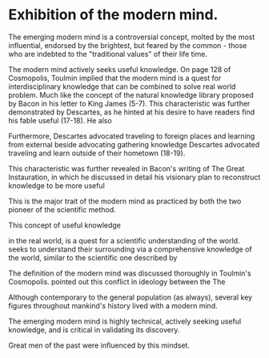 # Exhibition of the modern mind.

The emerging modern mind is a controversial concept, molted by the most influential, endorsed by the brightest, but feared by the common - those who are indebted to the "traditional values" of their life time.

The modern mind actively seeks useful knowledge. On page 128 of Cosmopolis, Toulmin implied that the modern mind is a quest for interdisciplinary knowledge that can be combined to solve real world problem. Much like the concept of the natural knowledge library proposed by Bacon in his letter to King James (5-7). This characteristic was further demonstrated by Descartes, as he hinted at his desire to have readers find his fable useful (17-18). He also

Furthermore, Descartes advocated traveling to foreign places and learning from external  beside advocating gathering  knowledge Descartes advocated traveling and learn outside of their hometown (18-19).

This characteristic was further revealed in Bacon's writing of The Great Instauration, in which he discussed in detail his visionary plan to reconstruct knowledge to be more useful

 This is the major trait of the modern mind as practiced by both the two pioneer of the scientific method.

This concept of useful knowledge

 in the real world,
is a quest for a scientific understanding of the world. seeks to understand their surrounding via a comprehensive knowledge of the world, similar to the scientific one described by

The definition of the modern mind was discussed thoroughly in Toulmin's Cosmopolis. pointed out this conflict in ideology between the
The



Although contemporary to the general population (as always), several key figures throughout mankind's history lived with a modern mind.



The emerging modern mind is highly technical, actively seeking useful knowledge, and is critical in validating its discovery.

Great men of the past were influenced by this mindset.
